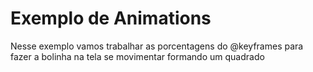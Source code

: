# Exemplo de Animations

Nesse exemplo vamos trabalhar as porcentagens do @keyframes para fazer a bolinha na tela se movimentar formando um quadrado